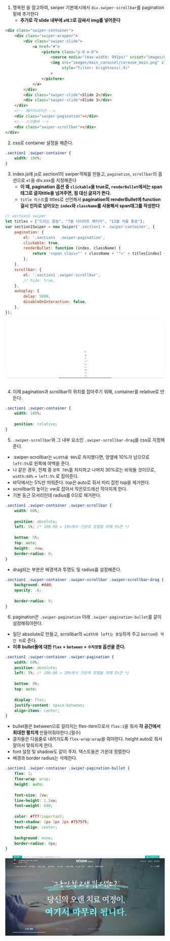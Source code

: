1. 명옥헌 을 참고하여, swiper 기본예시에서 `div.swiper-scrollbar`를 pagination밑에 추가한다
    - **추가로 각 slide 내부에 `a태그`로 감싸서 img를 넣어준다**
```html
<div class="swiper-container">
    <div class="swiper-wrapper">
        <div class="swiper-slide">
            <a href="#">
                <picture class="p-0 m-0">
                    <source media="(max-width: 991px)" srcset="images/main_carousel/carouse_main_mobile.png">
                    <img src="images/main_carousel/carouse_main.png" class="img-fluid w-100" alt="..."
                         style="filter: brightness(.9)"
                    >
                </picture>
            </a>
        </div>
        <div class="swiper-slide">Slide 2</div>
        <div class="swiper-slide">Slide 3</div>
    </div>
    <!-- 페이지네이션 -->
    <div class="swiper-pagination"></div>
    <!-- 스크롤바 -->
    <div class="swiper-scrollbar"></div>
</div>
```
2. css로 container 설정을 해준다.
```css
.section1 .swiper-container {
    width: 100%;
}
```

3. index.js에 js로 section1의 swiper객체를 만들고, `pagination`, `scrollbar`의 옵션으로 `el`을 div.xxx를 지정해준다
    - **이 때, pagination 옵션 중 `clickable`을 true로, `renderBullet`에서는 span태그로 글자title을 넘겨주면, 점 대신 글자가 뜬다.**
    - `title 리스트`를 titles로 선언해서 **pagination의 renderBullet에 function걸시 인자로 넘어오는 `index`와 `className`를 사용해서 span태그를 작성한다**
```js
// section1 swiper
let titles = ["드리는 말씀", "7월 다이어트 패키지", "12월 겨울 통증"];
var section1Swiper = new Swiper('.section1 > .swiper-container', {
    pagination: {
        el: '.section1  .swiper-pagination',
        clickable: true,
        renderBullet: function (index, className) {
            return '<span class="' + className + '">' + titles[index] + '</span>';
        },
    },
    scrollbar: {
        el: '.section1 .swiper-scrollbar',
        // hide: true,
    },
    autoplay: {
        delay: 5000,
        disableOnInteraction: false,
    },
});
```
![img.png](../ui/178.png)

4. 이제 pagination과 scrollbar의 위치를 잡아주기 위해, container를 relative로 만든다.
```css
.section1 .swiper-container {
    width: 100%;

    position: relative;
}
```

5. `.swiper-scrollbar`와 그 내부 요소인 `.swiper-scrollbar-drag`를 css로 지정해준다.
- .swiper-scrollbar는 `width를 90%`로 차지했다면, 양옆에 10%가 남으므로 `left:5%`로 왼쪽에 여백을 준다.
- 나 같은 경우, 전체 중 `왼쪽 70%`를 차지하고 나머지 30%로는 비워둘 것이므로, `width:60%` + `left:5%` 로 잡아준다.
- 바닥에서는 5%만 띄워준다. top은 auto로 줘서 미리 잡힌 top을 제거한다.
- scrollbar의 높이는 vw로 잡아서 작은모드에선 작아지게 한다.
- 기본 둥근 모서리인데 radius를 0으로 제거한다.
```css
.section1 .swiper-container .swiper-scrollbar {
    width: 60%;

    position: absolute;
    left: 5%; /* 100-90 = 10%에서 가운데 정렬을 위해 5%만 */

    bottom: 5%;
    top: auto;
    height: .4vw;
    border-radius: 0;
}
```
- drag되는 부분은 배경색과 투명도 및 radius를 설정해준다.
```css
.section1 .swiper-container .swiper-scrollbar .swiper-scrollbar-drag {
    background: #ddd;
    opacity: .6;

    border-radius: 0;
}
```

6. pagination은 `.swiper-pagination` 아래 `.swiper-pagination-bullet`를 같이 설정해줘야한다.
- 일단 absolute로 만들고, scrollbar의 `width와 left는 동일`하게 주고 `bottom은 약간 위`로 준다.
- **이후 bullet들에 대한 `flex` + `between` + `수직정렬` 옵션을 준다.**
```css
.section1 .swiper-container .swiper-pagination {
    width: 60%;
    position: absolute;
    left: 5%; /* 100-90 = 10%에서 가운데 정렬을 위해 5%만 */

    bottom: 8%;
    top: auto;

    display: flex;
    justify-content: space-between;
    align-items: center;
}
```
- bullet들은 between으로 갈라지는 flex-item으로서 `flex:1`을 줘서 **각 공간에서 최대한 펼치게** 만들어줘야한다.(필수)
- 글자들은 다음줄로 내려가도록 `flex-wrap:wrap`을 줘야한다. height auto로 줘서 알아서 맞춰지게 한다.
- font 설정 및 shadow도 같이 주자. 텍스트들은 가운데 정렬한다
- 배경과 border radius는 삭제한다.
```css
.section1 .swiper-container .swiper-pagination-bullet {
    flex: 1;
    flex-wrap: wrap;
    height: auto;

    font-size: 1vw;
    line-height: 1.5vw;
    font-weight: 600;

    color: #fff!important;
    text-shadow: 1px 1px 2px #757575;
    text-align: center;
    
    background: none;
    border-radius: 0px;
}
```
![img.png](../ui/179.png)
